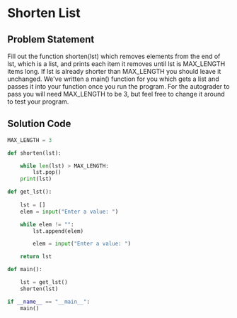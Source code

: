 # Shorten List

## Problem Statement
Fill out the function shorten(lst) which removes elements from the end of lst, which is a list, and prints each item it removes until lst is MAX_LENGTH items long. If lst is already shorter than MAX_LENGTH you should leave it unchanged. We've written a main() function for you which gets a list and passes it into your function once you run the program. For the autograder to pass you will need MAX_LENGTH to be 3, but feel free to change it around to test your program.

## Solution Code

```python
MAX_LENGTH = 3

def shorten(lst):

    while len(lst) > MAX_LENGTH:
        lst.pop()
    print(lst)

def get_lst():
    
    lst = []
    elem = input("Enter a value: ")

    while elem != "":
        lst.append(elem)

        elem = input("Enter a value: ")

    return lst

def main():

    lst = get_lst()
    shorten(lst)

if __name__ == "__main__":
    main()